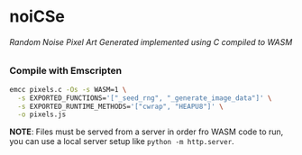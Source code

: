 # noiCSe

###### Random Noise Pixel Art Generated implemented using C compiled to WASM

### Compile with Emscripten
```bash
emcc pixels.c -Os -s WASM=1 \
  -s EXPORTED_FUNCTIONS='["_seed_rng", "_generate_image_data"]' \
  -s EXPORTED_RUNTIME_METHODS='["cwrap", "HEAPU8"]' \
  -o pixels.js
```

**NOTE**: Files must be served from a server in order fro WASM code to run, you can use a local server setup like `python -m http.server`.

